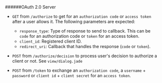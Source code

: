 ######OAuth 2.0 Server
- `GET` from `/authorize` to get for an `authorization code` or `access token` after a user allows it. The following parameters are expected:

	- `response_type`: Type of response to send to callback. This can be `code` for an authorization code or `token` for an access token.
	- `client_id`: Registered client ID.
	- `redirect_uri`: Callback that handles the response (`code` or `token`).


- `POST` from `/authorize/decision` to process user's decision to authorize a client or not. See `view/dialog.jade`


- `POST` from `/token` to exchange an `authorization code`, a `username` + `password` or `client id` + `client secret` for an `access token`.